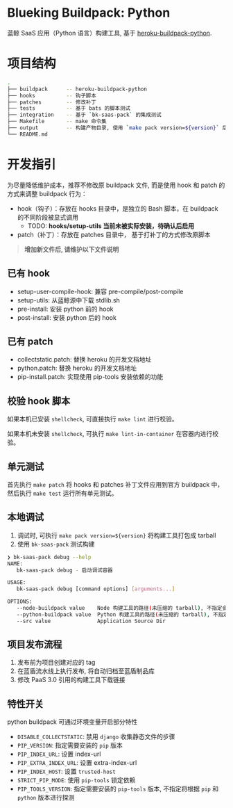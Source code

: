 # Blueking Buildpack: Python

蓝鲸 SaaS 应用（Python 语言）构建工具, 基于 [heroku-buildpack-python](https://elements.heroku.com/buildpacks/heroku/heroku-buildpack-python).

# 项目结构

```bash
.
├── buildpack      -- heroku-buildpack-python
├── hooks          -- 钩子脚本
├── patches        -- 修改补丁
├── tests          -- 基于 bats 的脚本测试
├── integration    -- 基于 `bk-saas-pack` 的集成测试
├── Makefile       -- make 命令集
├── output         -- 构建产物目录, 使用 `make pack version=${version}` 后自动生成
└── README.md
```

# 开发指引

为尽量降低维护成本，推荐不修改原 buildpack 文件, 而是使用 hook 和 patch 的方式来调整 buildpack 行为：

- hook（钩子）：存放在 hooks 目录中，是独立的 Bash 脚本，在 buildpack 的不同阶段被显式调用
   - TODO: **hooks/setup-utils 当前未被实际安装，待确认后启用**
- patch（补丁）：存放在 patches 目录中， 基于打补丁的方式修改原脚本

> **增加新文件后, 请维护以下文件说明**

## 已有 hook
- setup-user-compile-hook: 兼容 pre-compile/post-compile
- setup-utils: 从蓝鲸源中下载 stdlib.sh
- pre-install: 安装 python 前的 hook
- post-install: 安装 python 后的 hook

## 已有 patch
- collectstatic.patch: 替换 heroku 的开发文档地址
- python.patch: 替换 heroku 的开发文档地址
- pip-install.patch: 实现使用 pip-tools 安装依赖的功能

## 校验 hook 脚本

如果本机已安装 `shellcheck`, 可直接执行 `make lint` 进行校验。

如果本机未安装 `shellcheck`, 可执行 `make lint-in-container` 在容器内进行校验。

## 单元测试

首先执行 `make patch` 将 hooks 和 patches 补丁文件应用到官方 buildpack 中，然后执行 `make test` 运行所有单元测试。

## 本地调试

1. 调试时, 可执行 `make pack version=${version}` 将构建工具打包成 tarball
2. 使用 `bk-saas-pack` 测试构建

```bash
❯ bk-saas-pack debug --help
NAME:
   bk-saas-pack debug - 启动调试容器

USAGE:
   bk-saas-pack debug [command options] [arguments...]

OPTIONS:
   --node-buildpack value    Node 构建工具的路径(未压缩的 tarball), 不指定会使用镜像中的默认值
   --python-buildpack value  Python 构建工具的路径(未压缩的 tarball), 不指定会使用镜像中的默认值
   --src value               Application Source Dir
```

## 项目发布流程

1. 发布前为项目创建对应的 tag
2. 在蓝盾流水线上执行发布, 将自动归档至蓝盾制品库
3. 修改 PaaS 3.0 引用的构建工具下载链接

## 特性开关

python buildpack 可通过环境变量开启部分特性

- `DISABLE_COLLECTSTATIC`: 禁用 `django` 收集静态文件的步骤
- `PIP_VERSION`: 指定需要安装的 `pip` 版本
- `PIP_INDEX_URL`: 设置 index-url
- `PIP_EXTRA_INDEX_URL`: 设置 extra-index-url
- `PIP_INDEX_HOST`: 设置 `trusted-host`
- `STRICT_PIP_MODE`: 使用 `pip-tools` 锁定依赖
- `PIP_TOOLS_VERSION`: 指定需要安装的 `pip-tools` 版本, 不指定将根据 `pip` 和 `python` 版本进行探测
